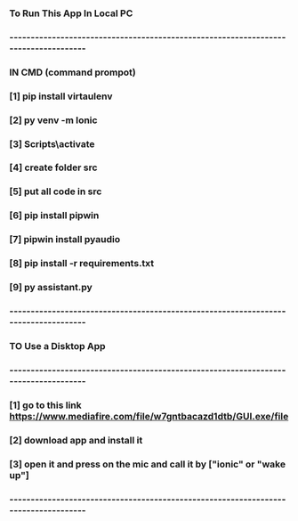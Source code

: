 ### To Run This App In Local PC 
###  -----------------------------------------------------------------------------------
### IN CMD (command prompot)
### [1] pip install virtaulenv
### [2] py venv -m Ionic
### [3] Scripts\activate
### [4] create folder src
### [5] put all code in src 
### [6] pip install pipwin
### [7] pipwin install pyaudio
### [8] pip install -r requirements.txt
### [9] py assistant.py
### -----------------------------------------------------------------------------------
### TO Use a Disktop App
### -----------------------------------------------------------------------------------
### [1] go to this link https://www.mediafire.com/file/w7gntbacazd1dtb/GUI.exe/file
### [2] download app and install it
### [3] open it and press on the mic and call it by ["ionic" or "wake up"]
### -----------------------------------------------------------------------------------
